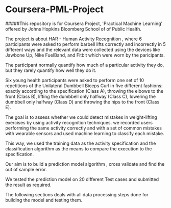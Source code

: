 # Coursera-PML-Project

#####This repository is for Coursera Project,  'Practical Machine Learning'   offered by Johns Hopkins Bloomberg School of of Public Health.

The project is about HAR - Human Activity Recognition , where 6  participants were asked to perform barbell lifts correctly and incorrectly in 5 different ways and the relevant data were collected using the devices like  Jawbone Up, Nike FuelBand, and Fitbit which were worn by the paricipants.

The participant  normally  quantify how much of a particular activity they do, but they rarely quantify how well they do it. 

Six young health participants were asked to perform one set of 10 repetitions of the Unilateral Dumbbell Biceps Curl in five different fashions: exactly according to the specification (Class A), throwing the elbows to the front (Class B), lifting the dumbbell only halfway (Class C), lowering the dumbbell only halfway (Class D) and throwing the hips to the front (Class E).

The goal is  to assess whether we could detect mistakes in weight-lifting exercises by using activity recognition techniques. we recorded users performing the same activity correctly and with a set of common mistakes with wearable sensors and used machine learning to classify each mistake. 

This way, we used the training data as the activity specification and the classification algorithm as the means to compare the execution to the specification.

Our aim is to build a prediction model algorithm , cross validate and find the out of sample error. 

We tested the prediction model on 20 different Test cases and submitted the result as required.

The following sections deals with all data processing steps done for building the model and testing them.
